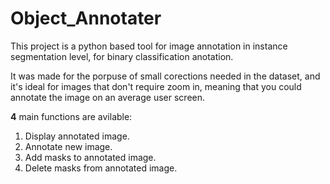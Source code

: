 # Object_Annotater

This project is a python based tool for image annotation in instance segmentation level, for binary classification anotation.

It was made for the porpuse of small corections needed in the dataset, and it's ideal for images that don't require zoom in, meaning that you could annotate the image on an average user screen.

**4** main functions are avilable:
1) Display annotated image.
2) Annotate new image.
3) Add masks to annotated image.
4) Delete masks from annotated image.
